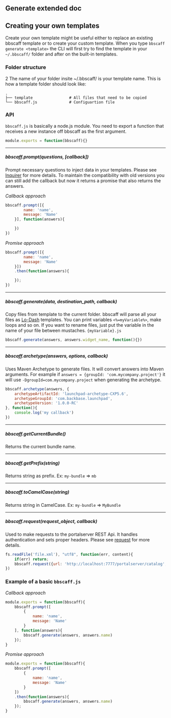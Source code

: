 ## Generate extended doc

## Creating your own templates

Create your own template might be useful either to replace an existing bbscaff template or to create your custom template.
When you type `bbscaff generate <template>` the CLI will first try to find the template in your `~/.bbscaff/` folder and after on the built-in templates.

### Folder structure
2
The name of your folder insite ~/.bbscaff/ is your template name. This is how a template folder should look like:

    .
    ├── template                # All files that need to be copied
    └── bbscaff.js              # Configuartion file


### API

`bbscaff.js` is basically a node.js module. You need to export a function that receives a new instance off bbscaff as the first argument.

``` js
module.exports = function(bbscaff){}
```

--------------------

##### bbscaff.prompt(questions, [callback])
Prompt necessary questions to inject data in your templates. Please see [Inquirer](https://github.com/SBoudrias/Inquirer.js) for more details.
To maintain the compatibility with old versions you can still add the callback but now it returns a promise that also returns the answers.

*Callback approach*

``` js
bbscaff.prompt([{
        name: 'name',
        message: 'Name'
    }], function(answers){

    })
})
```
*Promise approach*

``` js
bbscaff.prompt([{
        name: 'name',
        message: 'Name'
    }])
    .then(function(answers){

    });
})
```

--------------------

##### bbscaff.generate(data, destination_path, callback)
Copy files from template to the current folder. bbscaff will parse all your files as [Lo-Dash](https://lodash.com/docs#template) templates. You can print variables `<%=myVariable%>`, make loops and so on.
If you want to rename files, just put the variable in the name of your file between mustaches. `{myVariable}.js`

``` js
bbscaff.generate(answers, answers.widget_name, function(){})
```

--------------------

##### bbscaff.archetype(answers, options, callback)
Uses Maven Archetype to generate files. It will convert answers into Maven arguments. For example if `answers = {groupId: 'com.mycompany.project'}` it will use `-DgroupId=com.mycompany.project` when generating the archetype.


``` js
bbscaff.archetype(answers, {
    archetypeArtifactId: 'launchpad-archetype-CXP5.6',
    archetypeGroupId: 'com.backbase.launchpad',
    archetypeVersion: '1.0.0-RC'
}, function(){
    console.log('my callback')
})
```

--------------------

##### bbscaff.getCurrentBundle()
Returns the current bundle name.

--------------------

##### bbscaff.getPrefix(string)
Returns string as prefix. Ex: `my-bundle` => `mb`

--------------------

##### bbscaff.toCamelCase(string)
Returns string in CamelCase. Ex: `my-bundle` => `MyBundle`

--------------------

##### bbscaff.request(request_object, callback)
Used to make requests to the portalserver REST Api. It handles authentication and sets proper headers. Please see [request](https://github.com/request/request) for more details.

``` js
fs.readFile('file.xml'), "utf8", function(err, content){
    if(err) return;
    bbscaff.request({url: 'http://localhost:7777/portalserver/catalog', body: content}, function(err, httpResponse, body){})
})
```

### Example of a basic `bbscaff.js`

*Callback approach*

``` js
module.exports = function(bbscaff){
    bbscaff.prompt([
        {
            name: 'name',
            message: 'Name'
        }
    ], function(answers){
        bbscaff.generate(answers, answers.name)
    });
}
```

*Promise approach*

``` js
module.exports = function(bbscaff){
    bbscaff.prompt([
        {
            name: 'name',
            message: 'Name'
        }
    ])
    .then(function(answers){
        bbscaff.generate(answers, answers.name)
    });
}
```
